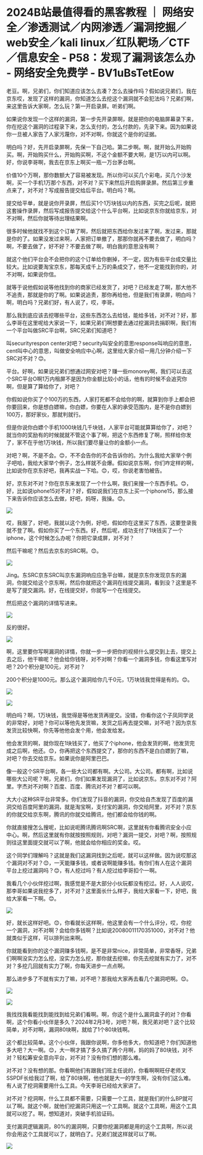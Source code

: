 # 2024B站最值得看的黑客教程 ｜ 网络安全／渗透测试／内网渗透／漏洞挖掘／web安全／kali linux／红队靶场／CTF／信息安全 - P58：发现了漏洞该怎么办 - 网络安全免费学 - BV1uBsTetEow

老豆。啊，兄弟们，你们知道应该怎么去凑？怎么去操作吗？假如说兄弟们，我在京东哎，发现了这样的漏洞，你知道怎么去挖这个漏洞就不会犯法吗？兄弟们啊，来这里告诉大家啊，怎么玩？第一开启录屏。听弟们啊。

如果说你发现一个这样的漏洞，第一步先开录屏啊，就是把你的电脑屏幕录下来，你在挖这个漏洞的过程录下来，怎么支付的，怎么付款的，先录下来。因为如果说你一旦被人家告了人家污蔑你，对不对啊，你就这个是你的证据。

明白吗？好，先开启录屏啊，先保一下自己哈。第二步啊。啊，就开始么开始购买。啊，开始购买什么，开始购买啊，不这个金额不要大啊，是1万以内可以啊。好，你说李哥啊，我去在京东上啊买一瓶一万台茅台啊。

价值10个万啊，那你数额大了容易被发现。所以你可以买几个彩电，买几个沙发啊，买一个手机1万那个东西，对不对？买下来然后开启购屏录屏。然后第三步重点来了，对不对？写成报告提交给后平台。明白吗？啊。

提交给平单，就是说你开录屏，然后买1个1万块钱以内的东西，买完之后呢，就把这套操作录屏，然后写成报告提交给这个什么平台啊，比如说京东你就给京东，对不对啊，然后你就等待出理结果啊。

很多时候他就找不到这个订单了啊，然后就把东西给你发过来了啊，发过来，那就是你的了。如果没发过来啊，人家把订单撤了，那那你就再不要去做了，明白吗？啊，不要去做了，好不好？不要去做了啊，明白我的意思没有啊？

就这个他们平台会不会把你的这个订单给你删掉，不一定，因为有些平台成交量比较大。比如说要淘宝京东，那每天成千上万的条成交了，他不一定能找到你的，对不对啊，如果说你信。

就等于说他假如说等他找到你的商家已经发货了，对吧？已经发走了啊，那大他不不追责，那就是你的了啊。如果说追责，那你再给他，但是我们有录屏，明白吗？啊，明白吗？兄弟们好，有人说了，哎，李哥。

那么我到底应该去挖哪些平台，这些东西怎么去给钱，能给多钱，对不对？好，那么李哥在这里呢给大家说一下，如果兄弟们啊想要去通过挖漏洞去捐职啊，我们有一个平台叫做SRC平台啊，SRC兄弟们知道吧？

叫securityrespon center对吧？security叫安全的意思response叫响应的意思，cent叫中心的意思，叫做安全响应中心啊，这里给大家介绍一用几分钟介绍一下SRC对不对？😊。

平台。好啊，如果说兄弟们想通过网安对吧？赚一些monorey啊，我们可以去这个SRC平台O啊1万内租屏不是因为你金额比较小的话，他有的时候不会追究你啊，但是算了算给你了，对吧？

你假如说你买了个100万的东西，人家打死都不会给你的啊，就算到你手上都会把你要回来，你是想白嫖嘛，你白嫖，你要在人家的承受范围内，是不是你白嫖到100万，那好家伙，那就判就行。

但是你说你白嫖个手机1000块钱几千块钱，人家平台可能就算算给你了，对吧？就当你的奖励有的时候就就不管这个事了啊，把这个东西修复了啊，照样给你发了，家不在乎他1万块钱，所以我们要尽量让你的金额小一点。

对吧？啊，不是不会。😊，不不会告你的不会告诉你的。为什么我给大家举个例子吧哈，我给大家举个例子，怎么样就不会爆。假如说京东啊，你们咋定样的啊，比如说你在京东好吧，我再实战一下哈。😊，哎，你说老害怕被告。

好，京东对不对？你在京东来发现了一个什么啊，我们来搜一个东西手机。😊，好，比如说iphone15对不对？好，假如说我们在京东上买一个iphone15，那么接下来告诉你应该怎么去做，好吧，妈呀，我操。😊。



![](img/1dd21b75ec208a565149c8fe527ee9b7_1.png)

哎，我服了，好吧，我就以这个为例，好吧，假如你在这里买了东西，这要登录我就不登了啊。假如你买了一个东西。好，然后呢，成功支付了1块钱买了一个iphone，这个时候怎么办呢？你把它录成屏，对不对？

然后干嘛呢？然后去京东的SRC啊。😊。

![](img/1dd21b75ec208a565149c8fe527ee9b7_3.png)

Jing。东SRC京东SRC叫京东漏洞响应应急平台嘛，就是京东你发现京东的漏洞，你就交给这个京东啊，然后你就把这个漏洞在线提交漏洞，看到没？这里是不是写了提交漏洞。好，在线提交好，你就写一个在线提交。

然后把这个漏洞的详情写进来。

![](img/1dd21b75ec208a565149c8fe527ee9b7_5.png)

反的很好。

![](img/1dd21b75ec208a565149c8fe527ee9b7_7.png)

啊，这里要你写啊漏洞的详情，你就一步一步把你的视频什么提交到上去，提交上去之后，他干嘛呢？他会给你钱呀，对不对啊？你看一个漏洞多钱，你看这里写对吧？20个积分是100元，对不对？

200个积分是1000元。那么这个漏洞给你几千0元，1万块钱我觉得是有的。😊。

![](img/1dd21b75ec208a565149c8fe527ee9b7_9.png)

![](img/1dd21b75ec208a565149c8fe527ee9b7_10.png)

明白吗？啊，1万块钱，我觉得是等他发货再提交。没错，你看你这个子凤同学说的非常好，对吧？你可以等他先发货嘛，发货之后再去提交嘛，对不吧？因为京东发货比较快啊，你先等他他会发个用，他会发给发。

他会发货的啊，就你现在1块钱买了，他买了个iphone，他会发货的啊，他发货完成之后啊，他还。😊，你再把这个东西提交了，那你的东西不是白白嫖到了嘛，对吧？你去交给京东。如果说你是阿里巴巴。

像一般这个SR平台啊，各一些大公司都有啊。大公司。大公司。都有啊，比如说哪些大公司呢？啊，兄弟们，你们如果发现漏洞了，比如说京东。京东对不对？阿里。字杰对不对啊？百度、百度、腾讯对不对？都可以啊。

大大小这种SR平台非常多。你们发现了抖音的漏洞，你交给自杰发现了百度的漏洞交给百度阿里的漏洞，就是淘宝啊，支付宝的漏洞，你交给阿里，对不对？京东的你就交给京东啊，腾讯的你就交给腾讯，他们都会给你钱的啊。

你就直接搜怎么搜呢，比如说呃腾讯腾讯啊SRC啊，这里就有你看腾讯安全小应中心。啊，然后这里就有你就按按照规则，对吧？漏洞一提交，对吧？啊，按照规则往这里面提交就可以了啊，他就会给你相应的奖金。哎。

这个同学们理解吗？这就是我们这漏洞找到之后呢，就可以这样做。因为说哎那这个漏洞对不对？😊，一天能赚多钱，或者说啊能赚多钱。有你们有人在这个漏洞平台上挖过漏洞吗？😊，有人挖过吗？有人挖过给李哥扣个一啊。

我看几个小伙伴挖过啊，我感觉是不是大部分小伙玩都没有挖过。好，人人说哎，那李哥如果说我挖多了，对不对？这里面长什么样子，我给大家看一下，好吧，我给大家看一下啊。😊。



![](img/1dd21b75ec208a565149c8fe527ee9b7_12.png)

好，就长这样好吧。😊，你看就长这样啊，他这里会有一个什么评分，哎，你挖一个漏洞，对不对啊？会给你多钱啊？比如说20080011170351000，对不对？他就类似于这样，可以排列出来啊。

你就能看到你的这个漏洞赚多钱啊，是不是非常nice，非常简单，非常香呀，兄弟们啊啊没实力怎么挖，没实力怎么挖，那你就去挖嘛，你先去挖就有实力了，对不对？多挖几回就有实力了啊，你每天进步一点点啊。

那么进步多了不就有实力了嘛，对不吧？那我给大家再去看几个漏洞吧啊。😊。

![](img/1dd21b75ec208a565149c8fe527ee9b7_14.png)

![](img/1dd21b75ec208a565149c8fe527ee9b7_15.png)

我找找我看能找到能找到给兄弟们看啊。啊，你这个是什么漏洞盒子的对？你看啊，这个你看小伙伴是多久？2024年2月3号，对吧？啊，我兄弟对吧？这个比较简单，对不对啊，漏洞80块啊，就给了1个80块钱啊。

这个都比较简单。这个小伙伴，我跟你说啊，你多他多大，你知道吧？你们知道他多大吧？大一啊。😊，大一啊才搞了多久搞了两个月啊，妈的妈了80块钱，对不对？轻松筹安全意向平台，对不对？没有你们想的那么难。

对不对？没有想的那。你看啊他们有跟我们班主任说的，你看啊啊旺仔老师叉SSPDF长给我过了啊，给了80块啊，他也就是大一的学生啊，没有你们这么难。有人说了挖洞需要用什么工具。今天李哥已经给大家讲了。

对不对？挖洞啊，什么工具都不需要，只需要一个工具，就是我们的什么BP就可以了啊。就这个啊，就他们挖漏洞只用这一个工具啊。就这个工具啊，用这个工具就可以挖了。啊，想知道对，突破手机验证码。

支付漏洞逻辑漏洞，80%的漏洞啊，只要你挖漏洞都是用的这个工具啊，所以说你会用这个工具就可以了，就明白了。兄弟们就这样就可以了啊。



![](img/1dd21b75ec208a565149c8fe527ee9b7_17.png)